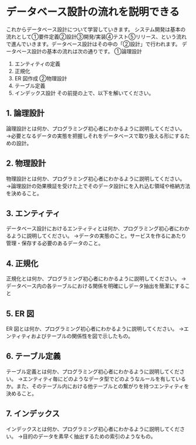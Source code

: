 # データベース設計の流れを説明できる

これからデータベース設計について学習していきます。
システム開発は基本の流れとして①要件定義②設計③開発/実装④テスト⑤リリース、という流れで進んでいきます。データベース設計はその中の「②設計」で行われます。
データベース設計の基本の流れは次の通りです。
①論理設計
1. エンティティの定義
2. 正規化
3. ER 図作成
②物理設計
1. テーブル定義
2. インデックス設計
その前提の上で、以下を解いてください。
## 1. 論理設計
論理設計とは何か、プログラミング初心者にわかるように説明してください。
→必要となるデータの実態を把握しそれをデータベースで取り扱える形にするための設計。
## 2. 物理設計
物理設計とは何か、プログラミング初心者にわかるように説明してください。
→論理設計の効果検証を受けた上でそのデータ設計にを入れ込む領域や格納方法を決めること。
## 3. エンティティ
データベース設計におけるエンティティとは何か、プログラミング初心者にわかるように説明してください。
→データの実態のこと。サービスを作るにあたり管理・保存する必要のあるデータのこと。
## 4. 正規化
正規化とは何か、プログラミング初心者にわかるように説明してください。
→データベース内の各テーブルにおける関係を明確にしデータ抽出を簡潔にすること
## 5. ER 図
ER 図とは何か、プログラミング初心者にわかるように説明してください。
→エンティティおよびテーブルの関係性を図で示したもの。
## 6. テーブル定義
テーブル定義とは何か、プログラミング初心者にわかるように説明してください。
→エンティティ毎にどのようなデータ型でどのようなルールを有しているか。また、そのテーブル内における他テーブルとの繋がりを持つエンティティを決めること。
## 7. インデックス
インデックスとは何か、プログラミング初心者にわかるように説明してください。
→目的のデータを素早く抽出するための索引のようなもの。